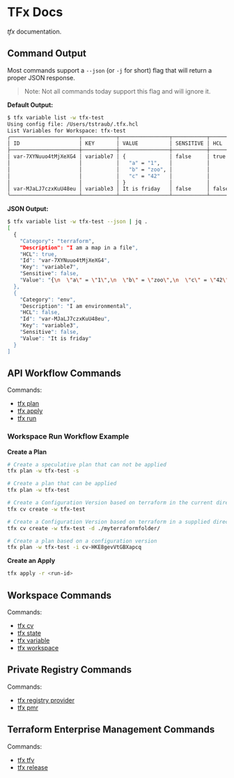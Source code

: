 # TFx Docs

_tfx_ documentation.

## Command Output

Most commands support a `--json` (or `-j` for short) flag that will return a proper JSON response.

> Note: Not all commands today support this flag and will ignore it.

**Default Output:**

```sh
$ tfx variable list -w tfx-test               
Using config file: /Users/tstraub/.tfx.hcl
List Variables for Workspace: tfx-test
╭──────────────────────┬───────────┬────────────────┬───────────┬───────┬───────────┬──────────────────────╮
│ ID                   │ KEY       │ VALUE          │ SENSITIVE │ HCL   │ CATEGORY  │ DESCRIPTION          │
├──────────────────────┼───────────┼────────────────┼───────────┼───────┼───────────┼──────────────────────┤
│ var-7XYNuuo4tMjXeXG4 │ variable7 │ {              │ false     │ true  │ terraform │ I am a map in a file │
│                      │           │   "a" = "1",   │           │       │           │                      │
│                      │           │   "b" = "zoo", │           │       │           │                      │
│                      │           │   "c" = "42"   │           │       │           │                      │
│                      │           │ }              │           │       │           │                      │
│ var-MJaLJ7czxKuU48eu │ variable3 │ It is friday   │ false     │ false │ env       │ I am environmental   │
╰──────────────────────┴───────────┴────────────────┴───────────┴───────┴───────────┴──────────────────────╯
```

**JSON Output:**

```sh
$ tfx variable list -w tfx-test --json | jq .
[
  {
    "Category": "terraform",
    "Description": "I am a map in a file",
    "HCL": true,
    "Id": "var-7XYNuuo4tMjXeXG4",
    "Key": "variable7",
    "Sensitive": false,
    "Value": "{\n  \"a\" = \"1\",\n  \"b\" = \"zoo\",\n  \"c\" = \"42\"\n}"
  },
  {
    "Category": "env",
    "Description": "I am environmental",
    "HCL": false,
    "Id": "var-MJaLJ7czxKuU48eu",
    "Key": "variable3",
    "Sensitive": false,
    "Value": "It is friday"
  }
]
```

## API Workflow Commands

Commands:

- [tfx plan](plan.md)
- [tfx apply](apply.md)
- [tfx run](run.md)

### Workspace Run Workflow Example

**Create a Plan**

```sh
# Create a speculative plan that can not be applied
tfx plan -w tfx-test -s

# Create a plan that can be applied
tfx plan -w tfx-test

# Create a Configuration Version based on terraform in the current directory
tfx cv create -w tfx-test

# Create a Configuration Version based on terraform in a supplied directory
tfx cv create -w tfx-test -d ./myterraformfolder/

# Create a plan based on a configuration version
tfx plan -w tfx-test -i cv-HKE8gevVtGBXapcq
```

**Create an Apply**

```sh
tfx apply -r <run-id>
```

## Workspace Commands

Commands:

- [tfx cv](cv.md)
- [tfx state](state.md)
- [tfx variable](variable.md)
- [tfx workspace](workspace.md)

## Private Registry Commands

Commands:

- [tfx registry provider](registry_provider.md)
- [tfx pmr](registry_pmr.md)

## Terraform Enterprise Management Commands

Commands:

- [tfx tfv](tfv.md)
- [tfx release](release.md)


